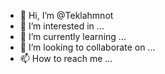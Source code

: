 - 👋 Hi, I’m @Teklahmnot
- 👀 I’m interested in ...
- 🌱 I’m currently learning ...
- 💞️ I’m looking to collaborate on ...
- 📫 How to reach me ...

<!---
Teklahmnot/Teklahmnot is a ✨ special ✨ repository because its `README.md` (this file) appears on your GitHub profile.
You can click the Preview link to take a look at your changes.
--->
